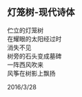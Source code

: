 ## 灯笼树-现代诗体
伫立的灯笼树 <br>
在耀眼的太阳经过时 <br>
消失不见 <br>
树旁的石头变成墓碑 <br>
一阵西风吹来 <br>
风筝在树影上飘扬 <br>

2016/3/28 
